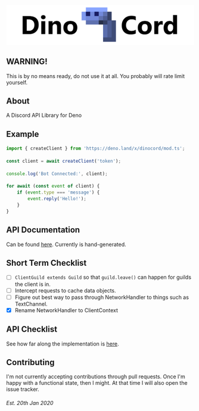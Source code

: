 ![DinoCord](banner.png)

## WARNING!
This is by no means ready, do not use it at all. You probably will rate limit yourself.

## About
A Discord API Library for Deno

## Example
```js
import { createClient } from 'https://deno.land/x/dinocord/mod.ts';

const client = await createClient('token');

console.log('Bot Connected:', client);

for await (const event of client) {
    if (event.type === 'message') {
        event.reply('Hello!');
    }
}
```

## API Documentation
Can be found [here](DOC.md). Currently is hand-generated.

## Short Term Checklist
- [ ] `ClientGuild extends Guild` so that `guild.leave()` can happen for guilds the client is in.
- [ ] Intercept requests to cache data objects.
- [ ] Figure out best way to pass through NetworkHandler to things such as TextChannel.
- [x] Rename NetworkHandler to ClientContext

## API Checklist
See how far along the implementation is [here](CHECKLIST.md).

## Contributing
I'm not currently accepting contributions through pull requests.
Once I'm happy with a functional state, then I might.
At that time I will also open the issue tracker.

###### Est. 20th Jan 2020